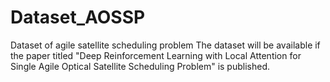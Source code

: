 # Dataset_AOSSP
Dataset of agile satellite scheduling problem 
The dataset will be available if the paper titled "Deep Reinforcement Learning with Local Attention for Single Agile Optical Satellite Scheduling Problem" is published.
